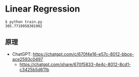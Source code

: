 # Linear Regression

```
$ python train.py
305.7719958301902
```

## 原理

* ChatGPT: https://chatgpt.com/c/670f4e16-e57c-8012-bbce-ace2593c0497
    * https://chatgpt.com/share/670f5833-4e4c-8012-8cd1-c3425b5d611b
    
